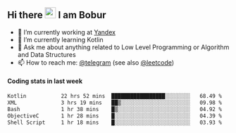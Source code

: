 ## Hi there <img src="https://media.giphy.com/media/hvRJCLFzcasrR4ia7z/giphy.gif" width="25px" height="25px"> I am Bobur

- 💼 I’m currently working at [Yandex](https://yandex.ru/)
- 🌱 I’m currently learning Kotlin
- 💬 Ask me about anything related to Low Level Programming or Algorithm and Data Structures
- 📫 How to reach me: [@telegram](https://t.me/octoant) (see also [@leetcode](https://leetcode.com/octoant/))    

#### Coding stats in last week

<!--START_SECTION:waka-->

```txt
Kotlin           22 hrs 52 mins  █████████████████░░░░░░░░   68.49 %
XML              3 hrs 19 mins   ██▒░░░░░░░░░░░░░░░░░░░░░░   09.98 %
Bash             1 hr 38 mins    █▒░░░░░░░░░░░░░░░░░░░░░░░   04.92 %
ObjectiveC       1 hr 28 mins    █░░░░░░░░░░░░░░░░░░░░░░░░   04.39 %
Shell Script     1 hr 18 mins    █░░░░░░░░░░░░░░░░░░░░░░░░   03.93 %
```

<!--END_SECTION:waka-->
